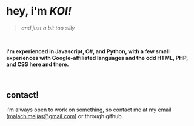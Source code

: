 # hey, i'm *KOI!*
> *and just a bit too silly*
<br/>

**i'm experienced in Javascript, C#, and Python, with a few small experiences with Google-affiliated languages and the odd HTML, PHP, and CSS here and there.**

<br/>

## contact!
i'm always open to work on something, so contact me at my email (malachimejias@gmail.com) or through github. 
